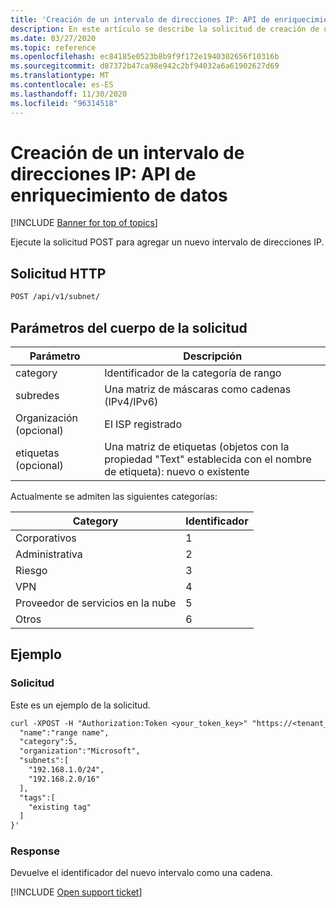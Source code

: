 ```yaml
---
title: 'Creación de un intervalo de direcciones IP: API de enriquecimiento de datos'
description: En este artículo se describe la solicitud de creación de un intervalo de direcciones IP en la API de enriquecimiento de datos de Cloud App Security.
ms.date: 03/27/2020
ms.topic: reference
ms.openlocfilehash: ec84185e0523b8b9f9f172e1940302656f10316b
ms.sourcegitcommit: d87372b47ca98e942c2bf94032a6a61902627d69
ms.translationtype: MT
ms.contentlocale: es-ES
ms.lasthandoff: 11/30/2020
ms.locfileid: "96314518"
---
```

# <a name="create-ip-address-range---data-enrichment-api"></a>Creación de un intervalo de direcciones IP: API de enriquecimiento de datos

[!INCLUDE [Banner for top of topics](includes/banner.md)]

Ejecute la solicitud POST para agregar un nuevo intervalo de direcciones IP.

## <a name="http-request"></a>Solicitud HTTP

```rest
POST /api/v1/subnet/
```

## <a name="request-body-parameters"></a>Parámetros del cuerpo de la solicitud

| Parámetro | Descripción |
| --- | --- |
| category | Identificador de la categoría de rango |
| subredes | Una matriz de máscaras como cadenas (IPv4/IPv6) |
| Organización (opcional) | El ISP registrado |
| etiquetas (opcional) | Una matriz de etiquetas (objetos con la propiedad "Text" establecida con el nombre de etiqueta): nuevo o existente |

Actualmente se admiten las siguientes categorías:

| Category | Identificador |
| --- | -- |
| Corporativos | 1 |
| Administrativa | 2 |
| Riesgo | 3 |
| VPN | 4 |
| Proveedor de servicios en la nube | 5 |
| Otros | 6 |

## <a name="example"></a>Ejemplo

### <a name="request"></a>Solicitud

Este es un ejemplo de la solicitud.

```rest
curl -XPOST -H "Authorization:Token <your_token_key>" "https://<tenant_id>.<tenant_region>.contoso.com/api/v1/subnet/create_rule/" -d '{
  "name":"range name",
  "category":5,
  "organization":"Microsoft",
  "subnets":[
    "192.168.1.0/24",
    "192.168.2.0/16"
  ],
  "tags":[
    "existing tag"
  ]
}'
```

### <a name="response"></a>Response

Devuelve el identificador del nuevo intervalo como una cadena.

[!INCLUDE [Open support ticket](includes/support.md)]
